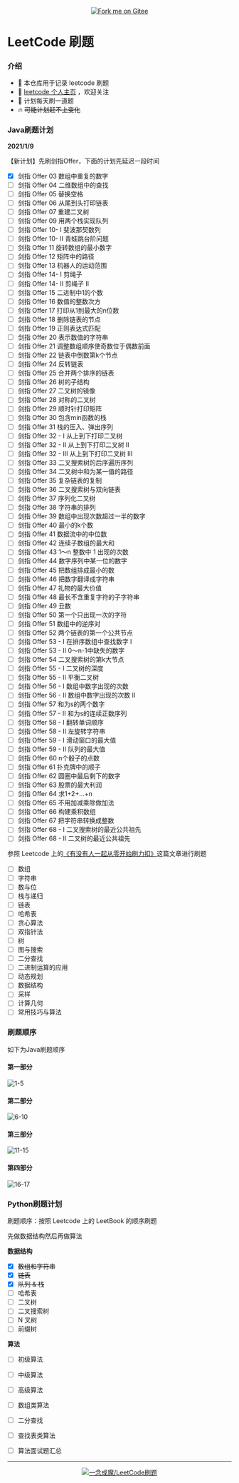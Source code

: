 <p align='center'>
<a href='https://gitee.com/eternidad33/leetcode'><img src='https://gitee.com/eternidad33/leetcode/widgets/widget_6.svg' alt='Fork me on Gitee'></img></a></p>

# LeetCode 刷题

### 介绍

- 🌴 本仓库用于记录 leetcode 刷题
- 👋 [leetcode 个人主页](https://leetcode-cn.com/u/eternidad/) ，欢迎关注
- 🚀 计划每天刷一道题
- 🔥 ~~可能计划赶不上变化~~

### Java刷题计划

**2021/1/9**

【新计划】先刷剑指Offer，下面的计划先延迟一段时间

- [x] 剑指 Offer 03	    数组中重复的数字
- [ ] 剑指 Offer 04	    二维数组中的查找
- [ ] 剑指 Offer 05	    替换空格
- [ ] 剑指 Offer 06	    从尾到头打印链表
- [ ] 剑指 Offer 07	    重建二叉树
- [ ] 剑指 Offer 09	    用两个栈实现队列
- [ ] 剑指 Offer 10- I	斐波那契数列
- [ ] 剑指 Offer 10- II	青蛙跳台阶问题
- [ ] 剑指 Offer 11	    旋转数组的最小数字
- [ ] 剑指 Offer 12	    矩阵中的路径
- [ ] 剑指 Offer 13	    机器人的运动范围
- [ ] 剑指 Offer 14- I	剪绳子
- [ ] 剑指 Offer 14- II	剪绳子 II
- [ ] 剑指 Offer 15	    二进制中1的个数
- [ ] 剑指 Offer 16	    数值的整数次方
- [ ] 剑指 Offer 17	    打印从1到最大的n位数
- [ ] 剑指 Offer 18	    删除链表的节点
- [ ] 剑指 Offer 19	    正则表达式匹配
- [ ] 剑指 Offer 20	    表示数值的字符串
- [ ] 剑指 Offer 21	    调整数组顺序使奇数位于偶数前面
- [ ] 剑指 Offer 22	    链表中倒数第k个节点
- [ ] 剑指 Offer 24	    反转链表
- [ ] 剑指 Offer 25	    合并两个排序的链表
- [ ] 剑指 Offer 26	    树的子结构
- [ ] 剑指 Offer 27	    二叉树的镜像
- [ ] 剑指 Offer 28	    对称的二叉树
- [ ] 剑指 Offer 29	    顺时针打印矩阵
- [ ] 剑指 Offer 30	    包含min函数的栈
- [ ] 剑指 Offer 31	    栈的压入、弹出序列
- [ ] 剑指 Offer 32 - I	从上到下打印二叉树
- [ ] 剑指 Offer 32 - II	从上到下打印二叉树 II
- [ ] 剑指 Offer 32 - III	从上到下打印二叉树 III
- [ ] 剑指 Offer 33	    二叉搜索树的后序遍历序列
- [ ] 剑指 Offer 34	    二叉树中和为某一值的路径
- [ ] 剑指 Offer 35	    复杂链表的复制
- [ ] 剑指 Offer 36	    二叉搜索树与双向链表
- [ ] 剑指 Offer 37	    序列化二叉树
- [ ] 剑指 Offer 38	    字符串的排列
- [ ] 剑指 Offer 39	    数组中出现次数超过一半的数字
- [ ] 剑指 Offer 40	    最小的k个数
- [ ] 剑指 Offer 41	    数据流中的中位数
- [ ] 剑指 Offer 42	    连续子数组的最大和
- [ ] 剑指 Offer 43	    1～n 整数中 1 出现的次数
- [ ] 剑指 Offer 44	    数字序列中某一位的数字
- [ ] 剑指 Offer 45	    把数组排成最小的数
- [ ] 剑指 Offer 46	    把数字翻译成字符串
- [ ] 剑指 Offer 47	    礼物的最大价值
- [ ] 剑指 Offer 48	    最长不含重复字符的子字符串
- [ ] 剑指 Offer 49	    丑数
- [ ] 剑指 Offer 50	    第一个只出现一次的字符
- [ ] 剑指 Offer 51	    数组中的逆序对
- [ ] 剑指 Offer 52	    两个链表的第一个公共节点
- [ ] 剑指 Offer 53 - I	在排序数组中查找数字 I
- [ ] 剑指 Offer 53 - II	0～n-1中缺失的数字
- [ ] 剑指 Offer 54	    二叉搜索树的第k大节点
- [ ] 剑指 Offer 55 - I	二叉树的深度
- [ ] 剑指 Offer 55 - II	平衡二叉树
- [ ] 剑指 Offer 56 - I	数组中数字出现的次数
- [ ] 剑指 Offer 56 - II	数组中数字出现的次数 II
- [ ] 剑指 Offer 57	    和为s的两个数字
- [ ] 剑指 Offer 57 - II	和为s的连续正数序列
- [ ] 剑指 Offer 58 - I	翻转单词顺序
- [ ] 剑指 Offer 58 - II	左旋转字符串
- [ ] 剑指 Offer 59 - I	滑动窗口的最大值
- [ ] 剑指 Offer 59 - II	队列的最大值
- [ ] 剑指 Offer 60	    n个骰子的点数
- [ ] 剑指 Offer 61	    扑克牌中的顺子
- [ ] 剑指 Offer 62	    圆圈中最后剩下的数字
- [ ] 剑指 Offer 63	    股票的最大利润
- [ ] 剑指 Offer 64	    求1+2+…+n
- [ ] 剑指 Offer 65	    不用加减乘除做加法
- [ ] 剑指 Offer 66	    构建乘积数组
- [ ] 剑指 Offer 67	    把字符串转换成整数
- [ ] 剑指 Offer 68 - I	二叉搜索树的最近公共祖先
- [ ] 剑指 Offer 68 - II	二叉树的最近公共祖先

参照 Leetcode 上的[《有没有人一起从零开始刷力扣》](https://leetcode-cn.com/circle/article/48kq9d/)这篇文章进行刷题

- [ ] 数组
- [ ] 字符串
- [ ] 数与位
- [ ] 栈与递归
- [ ] 链表
- [ ] 哈希表
- [ ] 贪心算法
- [ ] 双指针法
- [ ] 树
- [ ] 图与搜索
- [ ] 二分查找
- [ ] 二进制运算的应用
- [ ] 动态规划
- [ ] 数据结构
- [ ] 采样
- [ ] 计算几何
- [ ] 常用技巧与算法

### 刷题顺序

如下为Java刷题顺序

#### 第一部分

![1-5](https://cdn.jsdelivr.net/gh/eternidad33/picbed@master/img/0105.png)

#### 第二部分

![6-10](https://cdn.jsdelivr.net/gh/eternidad33/picbed@master/img/0610.png)

#### 第三部分

![11-15](https://cdn.jsdelivr.net/gh/eternidad33/picbed@master/img/1115.png)

#### 第四部分

![16-17](https://cdn.jsdelivr.net/gh/eternidad33/picbed@master/img/1617.png)

### Python刷题计划

刷题顺序：按照 Leetcode 上的 LeetBook 的顺序刷题

先做数据结构然后再做算法

**数据结构**

- [x] ~~数组和字符串~~
- [x] ~~链表~~
- [x] ~~队列 & 栈~~
- [ ] 哈希表
- [ ] 二叉树
- [ ] 二叉搜索树
- [ ] N 叉树
- [ ] 前缀树

**算法**

- [ ] 初级算法
- [ ] 中级算法
- [ ] 高级算法
- [ ] 数组类算法
- [ ] 二分查找
- [ ] 查找表类算法
- [ ] 算法面试题汇总


---

<p align='center'>
<a href='https://gitee.com/eternidad33/leetcode'><img src='https://gitee.com/eternidad33/leetcode/widgets/widget_card.svg?colors=393222,ebdfc1,fffae5,d8ca9f,393222,a28b40' alt='一念成魔/LeetCode刷题'></img></a></p>
